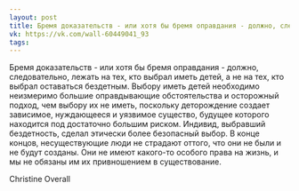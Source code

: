 ```yaml
---
layout: post
title: Бремя доказательств - или хотя бы бремя оправдания - должно, следовательно, лежать на тех, кто выбрал иметь детей
vk: https://vk.com/wall-60449041_93
tags:
---
```

Бремя доказательств - или хотя бы бремя оправдания - должно, следовательно, лежать на тех, кто выбрал иметь детей, а не на тех, кто выбрал оставаться бездетным. Выбору иметь детей необходимо неизмеримо большие оправдывающие обстоятельства и осторожный подход, чем выбору их не иметь, поскольку деторождение создает зависимое, нуждающееся и уязвимое существо, будущее которого находится под достаточно большим риском. Индивид, выбравший бездетность, сделал этически более безопасный выбор. В конце концов, несуществующие люди не страдают оттого, что они не были и не будут созданы. Они не имеют какого-то особого права на жизнь, и мы не обязаны им их привношением в существование.

Christine Overall